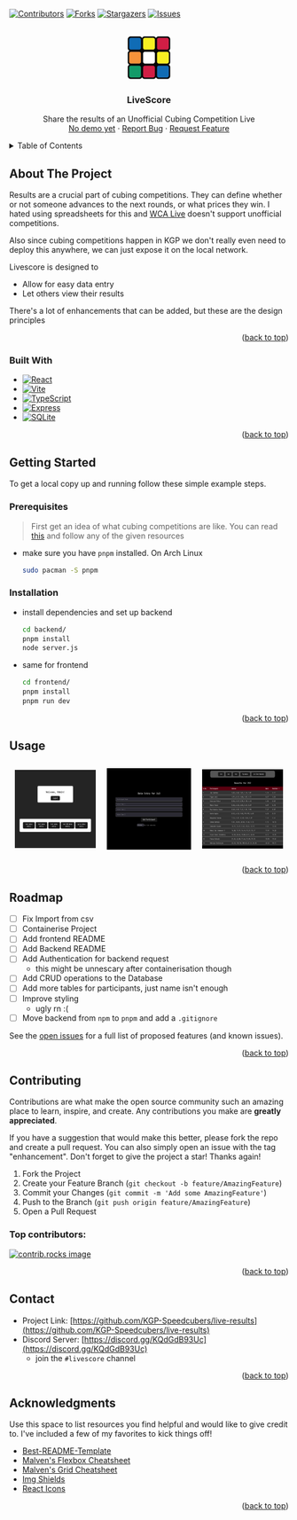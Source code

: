 <!-- Improved compatibility of back to top link: See: https://github.com/othneildrew/Best-README-Template/pull/73 -->
<a id="readme-top"></a>
<!--
*** Thanks for checking out the Best-README-Template. If you have a suggestion
*** that would make this better, please fork the repo and create a pull request
*** or simply open an issue with the tag "enhancement".
*** Don't forget to give the project a star!
*** Thanks again! Now go create something AMAZING! :D
-->



<!-- PROJECT SHIELDS -->
<!--
*** I'm using markdown "reference style" links for readability.
*** Reference links are enclosed in brackets [ ] instead of parentheses ( ).
*** See the bottom of this document for the declaration of the reference variables
*** for contributors-url, forks-url, etc. This is an optional, concise syntax you may use.
*** https://www.markdownguide.org/basic-syntax/#reference-style-links
-->
[![Contributors][contributors-shield]][contributors-url]
[![Forks][forks-shield]][forks-url]
[![Stargazers][stars-shield]][stars-url]
[![Issues][issues-shield]][issues-url]

<!-- PROJECT LOGO -->
<br />
<div align="center">
  <a href="https://github.com/KGP-Speedcubers/live-results">
    <img src="./assets/kgpspeedcubers_logo_nobg.png" alt="Logo" width="80" height="80">
  </a>

  <h3 align="center">LiveScore</h3>

  <p align="center">
    Share the results of an Unofficial Cubing Competition Live
    <br />
    <a href="https://github.com/KGP-Speedcubers/live-results">No demo yet</a>
    ·
    <a href="https://github.com/KGP-Speedcubers/live-results/issues/new?labels=bug&template=bug-report---.md">Report Bug</a>
    ·
    <a href="https://github.com/KGP-Speedcubers/live-results/issues/new?labels=enhancement&template=feature-request---.md">Request Feature</a>
  </p>
</div>



<!-- TABLE OF CONTENTS -->
<details>
  <summary>Table of Contents</summary>
  <ol>
    <li>
      <a href="#about-the-project">About The Project</a>
      <ul>
        <li><a href="#built-with">Built With</a></li>
      </ul>
    </li>
    <li>
      <a href="#getting-started">Getting Started</a>
      <ul>
        <li><a href="#prerequisites">Prerequisites</a></li>
        <li><a href="#installation">Installation</a></li>
      </ul>
    </li>
    <li><a href="#usage">Usage</a></li>
    <li><a href="#roadmap">Roadmap</a></li>
    <li><a href="#contributing">Contributing</a></li>
    <li><a href="#contact">Contact</a></li>
    <li><a href="#acknowledgments">Acknowledgments</a></li>
  </ol>
</details>



<!-- ABOUT THE PROJECT -->
## About The Project

Results are a crucial part of cubing competitions. They can define whether or not someone 
advances to the next rounds, or what prices they win. I hated using spreadsheets
for this and [WCA Live](https://live.worldcubeassociation.org/) doesn't support
unofficial competitions. 

Also since cubing competitions happen in KGP we don't really even need to deploy this anywhere, 
we can just expose it on the local network. 

Livescore is designed to 
- Allow for easy data entry
- Let others view their results

There's a lot of enhancements that can be added, but these are the design principles

<p align="right">(<a href="#readme-top">back to top</a>)</p>



### Built With

* [![React][React.js]][React-url]
* [![Vite][Vite]][Vite-url]
* [![TypeScript][TypeScript]][TypeScript-url]
* [![Express][Express]][Express-url]
* [![SQLite][SQLite]][SQLite-url]

<p align="right">(<a href="#readme-top">back to top</a>)</p>



<!-- GETTING STARTED -->
## Getting Started

To get a local copy up and running follow these simple example steps.

### Prerequisites

> First get an idea of what cubing competitions are like. You can read [this](https://docs.google.com/document/d/1ApM7HCa9DnJVZYJqFS2xz5ZlW6sSQiF2gRAkypDoNhY/edit?tab=t.0)
and follow any of the given resources

* make sure you have `pnpm` installed. On Arch Linux
  ```sh
  sudo pacman -S pnpm
  ```


### Installation

* install dependencies and set up backend
  ```sh
  cd backend/
  pnpm install
  node server.js
  ```
* same for frontend
  ```sh
  cd frontend/
  pnpm install
  pnpm run dev
  ```

<p align="right">(<a href="#readme-top">back to top</a>)</p>



<!-- USAGE EXAMPLES -->
## Usage

<div style="display: flex; justify-content: space-around; align-items: center;">

  <div style="margin: 10px;">
    <img src="./assets/adminpage.png" alt="Image 1" style="max-width: 100%; height: auto;">
  </div>

  <div style="margin: 10px;">
    <img src="./assets/dataentry.png" alt="Image 2" style="max-width: 100%; height: auto;">
  </div>

  <div style="margin: 10px;">
    <img src="./assets/2x2_Results.png" alt="Image 3" style="max-width: 100%; height: auto;">
  </div>

</div>

<p align="right">(<a href="#readme-top">back to top</a>)</p>



<!-- ROADMAP -->
## Roadmap

- [ ] Fix Import from csv
- [ ] Containerise Project
- [ ] Add frontend README
- [ ] Add Backend README
- [ ] Add Authentication for backend request
  * this might be unnescary after containerisation though
- [ ] Add CRUD operations to the Database
- [ ] Add more tables for participants, just name isn't enough
- [ ] Improve styling
  * ugly rn :(
- [ ] Move backend from `npm` to `pnpm` and add a `.gitignore`

See the [open issues](https://github.com/KGP-Speedcubers/live-results/issues) for a full list of proposed features (and known issues).

<p align="right">(<a href="#readme-top">back to top</a>)</p>



<!-- CONTRIBUTING -->
## Contributing

Contributions are what make the open source community such an amazing place to learn, inspire, and create. Any contributions you make are **greatly appreciated**.

If you have a suggestion that would make this better, please fork the repo and create a pull request. You can also simply open an issue with the tag "enhancement".
Don't forget to give the project a star! Thanks again!

1. Fork the Project
2. Create your Feature Branch (`git checkout -b feature/AmazingFeature`)
3. Commit your Changes (`git commit -m 'Add some AmazingFeature'`)
4. Push to the Branch (`git push origin feature/AmazingFeature`)
5. Open a Pull Request

### Top contributors:

<a href="https://github.com/KGP-Speedcubers/live-results/graphs/contributors">
  <img src="https://contrib.rocks/image?repo=KGP-Speedcubers/live-results" alt="contrib.rocks image" />
</a>

<p align="right">(<a href="#readme-top">back to top</a>)</p>

<!-- CONTACT -->
## Contact

* Project Link: [https://github.com/KGP-Speedcubers/live-results](https://github.com/KGP-Speedcubers/live-results)
* Discord Server: [https://discord.gg/KQdGdB93Uc](https://discord.gg/KQdGdB93Uc)
  * join the `#livescore` channel

<p align="right">(<a href="#readme-top">back to top</a>)</p>



<!-- ACKNOWLEDGMENTS -->
## Acknowledgments

Use this space to list resources you find helpful and would like to give credit to. I've included a few of my favorites to kick things off!

* [Best-README-Template](https://github.com/othneildrew/Best-README-Template)
* [Malven's Flexbox Cheatsheet](https://flexbox.malven.co/)
* [Malven's Grid Cheatsheet](https://grid.malven.co/)
* [Img Shields](https://shields.io)
* [React Icons](https://react-icons.github.io/react-icons/search)

<p align="right">(<a href="#readme-top">back to top</a>)</p>



<!-- MARKDOWN LINKS & IMAGES -->
<!-- https://www.markdownguide.org/basic-syntax/#reference-style-links -->
[contributors-shield]: https://img.shields.io/github/contributors/KGP-Speedcubers/live-results.svg?style=for-the-badge
[contributors-url]: https://github.com/KGP-Speedcubers/live-results/graphs/contributors
[forks-shield]: https://img.shields.io/github/forks/KGP-Speedcubers/live-results.svg?style=for-the-badge
[forks-url]: https://github.com/KGP-Speedcubers/live-results/network/members
[stars-shield]: https://img.shields.io/github/stars/KGP-Speedcubers/live-results.svg?style=for-the-badge
[stars-url]: https://github.com/KGP-Speedcubers/live-results/stargazers
[issues-shield]: https://img.shields.io/github/issues/KGP-Speedcubers/live-results.svg?style=for-the-badge
[issues-url]: https://github.com/KGP-Speedcubers/live-results/issues
[license-shield]: https://img.shields.io/github/license/KGP-Speedcubers/live-results.svg?style=for-the-badge
[license-url]: https://github.com/KGP-Speedcubers/live-results/blob/master/LICENSE.txt
[linkedin-shield]: https://img.shields.io/badge/-LinkedIn-black.svg?style=for-the-badge&logo=linkedin&colorB=555
[linkedin-url]: https://linkedin.com/in/KGP-Speedcubers
[product-screenshot]: images/screenshot.png
[React.js]: https://img.shields.io/badge/React-20232A?style=for-the-badge&logo=react&logoColor=61DAFB
[React-url]: https://reactjs.org/
[Vite]: https://img.shields.io/badge/Vite-646CFF?style=for-the-badge&logo=vite&logoColor=FFFFFF
[Vite-url]: https://vite.dev/
[TypeScript]: https://img.shields.io/badge/TypeScript-007ACC?style=for-the-badge&logo=typescript&logoColor=white
[TypeScript-url]: https://www.typescriptlang.org/
[SQLite]: https://img.shields.io/badge/SQLite-003B57?style=for-the-badge&logo=sqlite&logoColor=white
[SQLite-url]: https://www.sqlite.org
[Express]: https://img.shields.io/badge/Express-404D59?style=for-the-badge&logo=express&logoColor=white
[Express-url]: https://expressjs.com//
